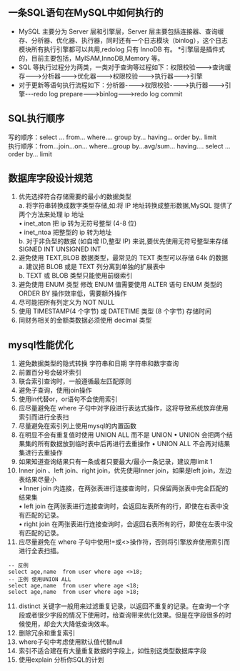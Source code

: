 
## 一条SQL语句在MySQL中如何执行的
* MySQL 主要分为 Server 层和引擎层，Server 层主要包括连接器、查询缓存、分析器、优化器、执行器，同时还有一个日志模块（binlog），这个日志模块所有执行引擎都可以共用,redolog 只有 InnoDB 有。
*引擎层是插件式的，目前主要包括，MyISAM,InnoDB,Memory 等。
* SQL 等执行过程分为两类，一类对于查询等过程如下：权限校验--->查询缓存--->分析器--->优化器--->权限校验--->执行器--->引擎
* 对于更新等语句执行流程如下：分析器---->权限校验---->执行器--->引擎---redo log prepare--->binlog--->redo log commit

## SQL执行顺序
写的顺序：select ... from... where.... group by... having... order by.. limit  
执行顺序：from...join...on... where...group by...avg/sum... having.... select ... order by... limit

## 数据库字段设计规范
1. 优先选择符合存储需要的最小的数据类型  
a. 将字符串转换成数字类型存储,如:将 IP 地址转换成整形数据,MySQL 提供了两个方法来处理 ip 地址  
• inet_aton 把 ip 转为无符号整型 (4-8 位)  
• inet_ntoa 把整型的 ip 转为地址  
b. 对于非负型的数据 (如自增 ID,整型 IP) 来说,要优先使用无符号整型来存储 
SIGNED INT  UNSIGNED INT  
2. 避免使用 TEXT,BLOB 数据类型，最常见的 TEXT 类型可以存储 64k 的数据
a. 建议把 BLOB 或是 TEXT 列分离到单独的扩展表中  
b. TEXT 或 BLOB 类型只能使用前缀索引  
3. 避免使用 ENUM 类型
修改 ENUM 值需要使用 ALTER 语句
ENUM 类型的 ORDER BY 操作效率低，需要额外操作
4. 尽可能把所有列定义为 NOT NULL
5. 使用 TIMESTAMP(4 个字节) 或 DATETIME 类型 (8 个字节) 存储时间
6. 同财务相关的金额类数据必须使用 decimal 类型

## mysql性能优化
1. 避免数据类型的隐式转换 字符串和日期 字符串和数字查询
2. 前置百分号会破坏索引
3. 联合索引查询时，一般遵循最左匹配原则
4. 避免子查询，使用join操作
5. 使用in代替or，or语句不会使用索引
6. 应尽量避免在 where 子句中对字段进行表达式操作，这将导致系统放弃使用索引而进行全表扫
7. 尽量避免在索引列上使用mysql的内置函数
8. 在明显不会有重复值时使用 UNION ALL 而不是 UNION
• UNION 会把两个结果集的所有数据放到临时表中后再进行去重操作
• UNION ALL 不会再对结果集进行去重操作
8. 如果知道查询结果只有一条或者只要最大/最小一条记录，建议用limit 1
9. Inner join 、left join、right join，优先使用Inner join，如果是left join，左边表结果尽量小  
• Inner join 内连接，在两张表进行连接查询时，只保留两张表中完全匹配的结果集   
• left join 在两张表进行连接查询时，会返回左表所有的行，即使在右表中没有匹配的记录。  
• right join 在两张表进行连接查询时，会返回右表所有的行，即使在左表中没有匹配的记录。  
10. 应尽量避免在 where 子句中使用!=或<>操作符，否则将引擎放弃使用索引而进行全表扫描。
```
-- 反例
select age,name  from user where age <>18;
-- 正例 使用UNION ALL
select age,name  from user where age <18;
select age,name  from user where age >18;
```
11. distinct 关键字一般用来过滤重复记录，以返回不重复的记录。在查询一个字段或者很少字段的情况下使用时，给查询带来优化效果。但是在字段很多的时候使用，却会大大降低查询效率。
12. 删除冗余和重复索引
13. where子句中考虑使用默认值代替null
14. 索引不适合建在有大量重复数据的字段上，如性别这类型数据库字段
15. 使用explain 分析你SQL的计划
